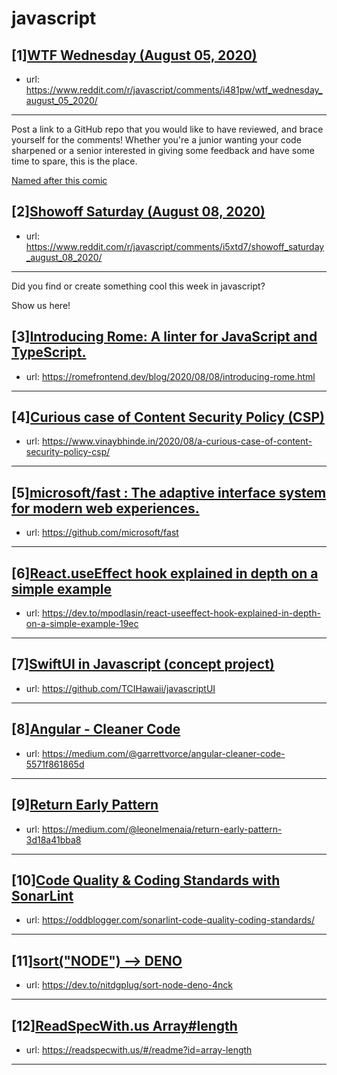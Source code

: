 # javascript
## [1][WTF Wednesday (August 05, 2020)](https://www.reddit.com/r/javascript/comments/i481pw/wtf_wednesday_august_05_2020/)
- url: https://www.reddit.com/r/javascript/comments/i481pw/wtf_wednesday_august_05_2020/
---
Post a link to a GitHub repo that you would like to have reviewed, and brace yourself for the comments!
Whether you're a junior wanting your code sharpened or a senior interested in giving some feedback and have some time to spare, 
this is the place.

[Named after this comic](https://davidwalsh.name/demo/code-review.png)
## [2][Showoff Saturday (August 08, 2020)](https://www.reddit.com/r/javascript/comments/i5xtd7/showoff_saturday_august_08_2020/)
- url: https://www.reddit.com/r/javascript/comments/i5xtd7/showoff_saturday_august_08_2020/
---
Did you find or create something cool this week in javascript? 

Show us here!
## [3][Introducing Rome: A linter for JavaScript and TypeScript.](https://www.reddit.com/r/javascript/comments/i6508v/introducing_rome_a_linter_for_javascript_and/)
- url: https://romefrontend.dev/blog/2020/08/08/introducing-rome.html
---

## [4][Curious case of Content Security Policy (CSP)](https://www.reddit.com/r/javascript/comments/i6ig0s/curious_case_of_content_security_policy_csp/)
- url: https://www.vinaybhinde.in/2020/08/a-curious-case-of-content-security-policy-csp/
---

## [5][microsoft/fast : The adaptive interface system for modern web experiences.](https://www.reddit.com/r/javascript/comments/i5yayq/microsoftfast_the_adaptive_interface_system_for/)
- url: https://github.com/microsoft/fast
---

## [6][React.useEffect hook explained in depth on a simple example](https://www.reddit.com/r/javascript/comments/i5znuj/reactuseeffect_hook_explained_in_depth_on_a/)
- url: https://dev.to/mpodlasin/react-useeffect-hook-explained-in-depth-on-a-simple-example-19ec
---

## [7][SwiftUI in Javascript (concept project)](https://www.reddit.com/r/javascript/comments/i66l6x/swiftui_in_javascript_concept_project/)
- url: https://github.com/TCIHawaii/javascriptUI
---

## [8][Angular - Cleaner Code](https://www.reddit.com/r/javascript/comments/i6e2lw/angular_cleaner_code/)
- url: https://medium.com/@garrettvorce/angular-cleaner-code-5571f861865d
---

## [9][Return Early Pattern](https://www.reddit.com/r/javascript/comments/i673yd/return_early_pattern/)
- url: https://medium.com/@leonelmenaia/return-early-pattern-3d18a41bba8
---

## [10][Code Quality &amp; Coding Standards with SonarLint](https://www.reddit.com/r/javascript/comments/i5xqci/code_quality_coding_standards_with_sonarlint/)
- url: https://oddblogger.com/sonarlint-code-quality-coding-standards/
---

## [11][sort("NODE") --&gt; DENO](https://www.reddit.com/r/javascript/comments/i5e35x/sortnode_deno/)
- url: https://dev.to/nitdgplug/sort-node-deno-4nck
---

## [12][ReadSpecWith.us Array#length](https://www.reddit.com/r/javascript/comments/i65iiv/readspecwithus_arraylength/)
- url: https://readspecwith.us/#/readme?id=array-length
---

